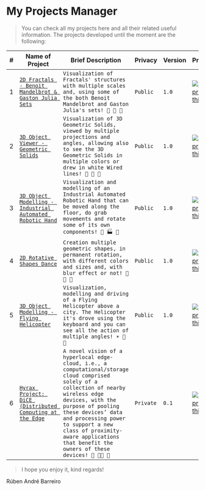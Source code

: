 # My Projects Manager

> You can check all my projects here and all their related useful information. The projects developed until the moment are the following:

| # | Name of Project | Brief Description | Privacy | Version | Progression | Price |
| --- | --- | --- | --- | --- | --- | --- |
| 1 | [`2D Fractals - Benoit Mandelbrot & Gaston Julia Sets`](https://github.com/rubenandrebarreiro/2d-fractals-mandelbrot-julia/) | `Visualization of Fractals' structures with multiple scales and, using some of the both Benoit Mandelbrot and Gaston Julia's sets! 💠 🔷 🔻` | `Public` | `1.0` | [![current progress of this project](http://progressed.io/bar/100)](https://github.com/rubenandrebarreiro/2d-fractals-mandelbrot-julia/) | `Free` |
| 2 | [`3D Object Viewer - Geometric Solids`](https://github.com/rubenandrebarreiro/3d-object-viewer-geometric-solids/) | `Visualization of 3D Geometric Solids, viewed by multiple projections and angles, allowing also to see the 3D Geometric Solids in multiple colors or drew in white Wired lines! 🕋 🔷 🔻` | `Public` | `1.0` | [![current progress of this project](http://progressed.io/bar/100)](https://github.com/rubenandrebarreiro/3d-object-viewer-geometric-solids/) | `Free` |
| 3 | [`3D Object Modelling - Industrial Automated Robotic Hand`](https://github.com/rubenandrebarreiro/3d-object-modelling-industrial-automated-robotic-hand/) | `Visualization and modelling of an Industrial Automated Robotic Hand that can be moved along the floor, do grab movements and rotate some of its own components! 🤖 🏭 💎` | `Public` | `1.0` | [![current progress of this project](http://progressed.io/bar/100)](https://github.com/rubenandrebarreiro/3d-object-modelling-industrial-automated-robotic-hand/) | `Free` |
| 4 | [`2D Rotative Shapes Dance`](https://github.com/rubenandrebarreiro/2d-rotative-shapes-dance) | `Creation multiple geometric shapes, in permanent rotation, with different colors and sizes and, with blur effect or not! 🔶 🔺 🔲` | `Public` | `1.0` | [![current progress of this project](http://progressed.io/bar/100)](https://github.com/rubenandrebarreiro/2d-rotative-shapes-dance/) | `Free` |
| 5 | [`3D Object Modelling - Flying Helicopter`](https://github.com/rubenandrebarreiro/3d-object-modelling-flying-helicopter/) | `Visualization, modelling and driving of a Flying Helicopter above a city. The Helicopter it's drove using the keyboard and you can see all the action of multiple angles! ☀️ 🏢 🚁` | `Public` | `1.0` | [![current progress of this project](http://progressed.io/bar/100)](https://github.com/rubenandrebarreiro/3d-object-modelling-flying-helicopter/) | `Free` |
| 6 | [`Hyrax Project: DiCE (Distributed Computing at the Edge`](https://hyrax.dcc.fc.up.pt/) | `A novel vision of a hyperlocal edge-cloud, i.e., a computational/storage cloud comprised solely of a collection of nearby wireless edge devices, with the purpose of pooling these devices’ data and processing power to support a new class of proximity-aware applications that benefit the owners of these devices! 📱 👨‍💻 📡` | `Private` | `0.1` | [![current progress of this project](http://progressed.io/bar/70)](https://hyrax.dcc.fc.up.pt/) | `R&D (Not applicable)` |


> I hope you enjoy it, kind regards!

Rúben André Barreiro
